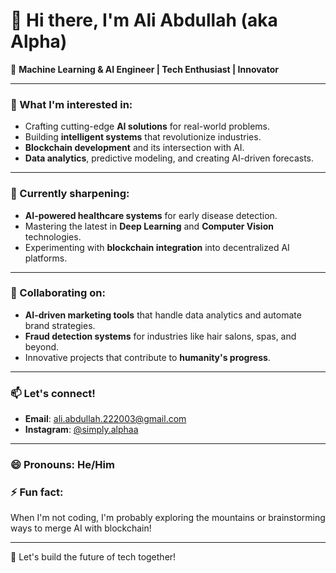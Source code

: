 # 👋 Hi there, I'm Ali Abdullah (aka Alpha)  
🚀 **Machine Learning & AI Engineer | Tech Enthusiast | Innovator**

---

### 👀 What I'm interested in:
- Crafting cutting-edge **AI solutions** for real-world problems.
- Building **intelligent systems** that revolutionize industries.
- **Blockchain development** and its intersection with AI.
- **Data analytics**, predictive modeling, and creating AI-driven forecasts.

---

### 🌱 Currently sharpening:
- **AI-powered healthcare systems** for early disease detection.
- Mastering the latest in **Deep Learning** and **Computer Vision** technologies.
- Experimenting with **blockchain integration** into decentralized AI platforms.

---

### 💞️ Collaborating on:
- **AI-driven marketing tools** that handle data analytics and automate brand strategies.
- **Fraud detection systems** for industries like hair salons, spas, and beyond.
- Innovative projects that contribute to **humanity's progress**.

---

### 📫 Let's connect!
- **Email**: ali.abdullah.222003@gmail.com  
- **Instagram**: [@simply.alphaa](https://www.instagram.com/simply.alphaa)

---

### 😄 Pronouns: He/Him

### ⚡ Fun fact:
When I'm not coding, I'm probably exploring the mountains or brainstorming ways to merge AI with blockchain!

---

🚀 Let's build the future of tech together!
